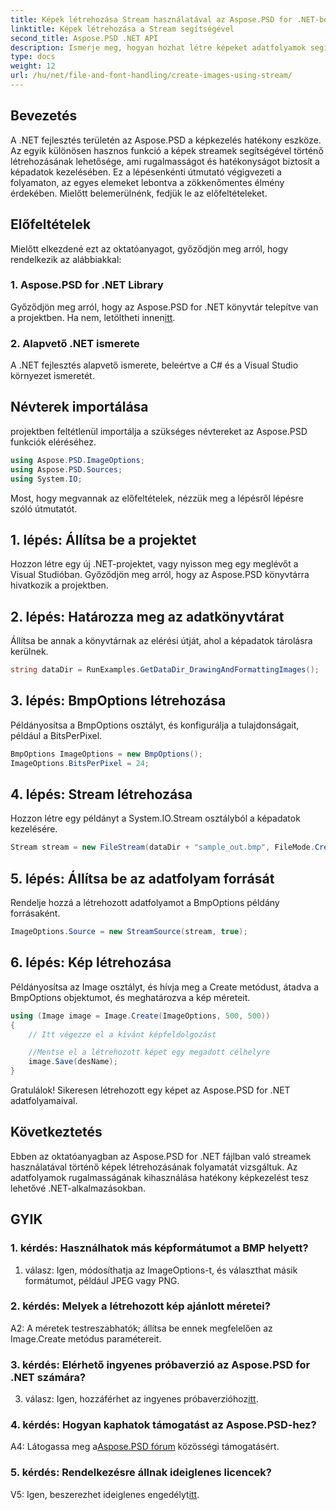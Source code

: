 ```yaml
---
title: Képek létrehozása Stream használatával az Aspose.PSD for .NET-ben
linktitle: Képek létrehozása a Stream segítségével
second_title: Aspose.PSD .NET API
description: Ismerje meg, hogyan hozhat létre képeket adatfolyamok segítségével az Aspose.PSD for .NET fájlban. Kövesse lépésről lépésre útmutatónkat a hatékony képkezelés érdekében.
type: docs
weight: 12
url: /hu/net/file-and-font-handling/create-images-using-stream/
---
```

## Bevezetés

A .NET fejlesztés területén az Aspose.PSD a képkezelés hatékony eszköze. Az egyik különösen hasznos funkció a képek streamek segítségével történő létrehozásának lehetősége, ami rugalmasságot és hatékonyságot biztosít a képadatok kezelésében. Ez a lépésenkénti útmutató végigvezeti a folyamaton, az egyes elemeket lebontva a zökkenőmentes élmény érdekében. Mielőtt belemerülnénk, fedjük le az előfeltételeket.

## Előfeltételek

Mielőtt elkezdené ezt az oktatóanyagot, győződjön meg arról, hogy rendelkezik az alábbiakkal:

### 1. Aspose.PSD for .NET Library
 Győződjön meg arról, hogy az Aspose.PSD for .NET könyvtár telepítve van a projektben. Ha nem, letöltheti innen[itt](https://releases.aspose.com/psd/net/).

### 2. Alapvető .NET ismerete
A .NET fejlesztés alapvető ismerete, beleértve a C# és a Visual Studio környezet ismeretét.

## Névterek importálása

projektben feltétlenül importálja a szükséges névtereket az Aspose.PSD funkciók eléréséhez.

```csharp
using Aspose.PSD.ImageOptions;
using Aspose.PSD.Sources;
using System.IO;
```

Most, hogy megvannak az előfeltételek, nézzük meg a lépésről lépésre szóló útmutatót.

## 1. lépés: Állítsa be a projektet

Hozzon létre egy új .NET-projektet, vagy nyisson meg egy meglévőt a Visual Studióban. Győződjön meg arról, hogy az Aspose.PSD könyvtárra hivatkozik a projektben.

## 2. lépés: Határozza meg az adatkönyvtárat

Állítsa be annak a könyvtárnak az elérési útját, ahol a képadatok tárolásra kerülnek.

```csharp
string dataDir = RunExamples.GetDataDir_DrawingAndFormattingImages();
```

## 3. lépés: BmpOptions létrehozása

Példányosítsa a BmpOptions osztályt, és konfigurálja a tulajdonságait, például a BitsPerPixel.

```csharp
BmpOptions ImageOptions = new BmpOptions();
ImageOptions.BitsPerPixel = 24;
```

## 4. lépés: Stream létrehozása

Hozzon létre egy példányt a System.IO.Stream osztályból a képadatok kezelésére.

```csharp
Stream stream = new FileStream(dataDir + "sample_out.bmp", FileMode.Create);
```

## 5. lépés: Állítsa be az adatfolyam forrását

Rendelje hozzá a létrehozott adatfolyamot a BmpOptions példány forrásaként.

```csharp
ImageOptions.Source = new StreamSource(stream, true);
```

## 6. lépés: Kép létrehozása

Példányosítsa az Image osztályt, és hívja meg a Create metódust, átadva a BmpOptions objektumot, és meghatározva a kép méreteit.

```csharp
using (Image image = Image.Create(ImageOptions, 500, 500))
{
    // Itt végezze el a kívánt képfeldolgozást

    //Mentse el a létrehozott képet egy megadott célhelyre
    image.Save(desName);
}
```

Gratulálok! Sikeresen létrehozott egy képet az Aspose.PSD for .NET adatfolyamaival.

## Következtetés

Ebben az oktatóanyagban az Aspose.PSD for .NET fájlban való streamek használatával történő képek létrehozásának folyamatát vizsgáltuk. Az adatfolyamok rugalmasságának kihasználása hatékony képkezelést tesz lehetővé .NET-alkalmazásokban.

## GYIK

### 1. kérdés: Használhatok más képformátumot a BMP helyett?

1. válasz: Igen, módosíthatja az ImageOptions-t, és választhat másik formátumot, például JPEG vagy PNG.

### 2. kérdés: Melyek a létrehozott kép ajánlott méretei?

A2: A méretek testreszabhatók; állítsa be ennek megfelelően az Image.Create metódus paramétereit.

### 3. kérdés: Elérhető ingyenes próbaverzió az Aspose.PSD for .NET számára?

 3. válasz: Igen, hozzáférhet az ingyenes próbaverzióhoz[itt](https://releases.aspose.com/).

### 4. kérdés: Hogyan kaphatok támogatást az Aspose.PSD-hez?

 A4: Látogassa meg a[Aspose.PSD fórum](https://forum.aspose.com/c/psd/34) közösségi támogatásért.

### 5. kérdés: Rendelkezésre állnak ideiglenes licencek?

 V5: Igen, beszerezhet ideiglenes engedélyt[itt](https://purchase.aspose.com/temporary-license/).